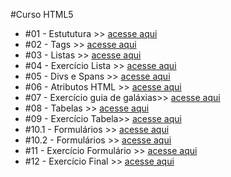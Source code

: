 #Curso HTML5

<ul>
  <li>#01 - Estututura >> <a href="https://aleretamero.github.io/onebitcode/html5/01-estrutura/">acesse aqui</a></li>
  <li>#02 - Tags >> <a href="https://aleretamero.github.io/onebitcode/html5/02-tags/">acesse aqui</a></li>
  <li>#03 - Listas >> <a href="https://aleretamero.github.io/onebitcode/html5/03-listas/">acesse aqui</a></li>
  <li>#04 - Exercício Lista >> <a href="https://aleretamero.github.io/onebitcode/html5/04-exercicio-lista/">acesse aqui</a></li>
  <li>#05 - Divs e Spans >> <a href="https://aleretamero.github.io/onebitcode/html5/05-divs-spans/">acesse aqui</a></li>
  <li>#06 - Atributos HTML >> <a href="https://aleretamero.github.io/onebitcode/html5/06-atributosHTML/saturno.html">acesse aqui</a></li>
  <li>#07 - Exercício guia de galáxias>> <a href="https://aleretamero.github.io/onebitcode/html5/07-exercicio-guia-de-galaxias/">acesse aqui</a></li>
  <li>#08 - Tabelas >> <a href="https://aleretamero.github.io/onebitcode/html5/08-tabelas/">acesse aqui</a></li>
  <li>#09 - Exercício Tabela>> <a href="https://aleretamero.github.io/onebitcode/html5/09-exercicio-tabela/">acesse aqui</a></li>
  <li>#10.1 - Formulários >> <a href="https://aleretamero.github.io/onebitcode/html5/10-formularios/ex001/">acesse aqui</a></li>
  <li>#10.2 - Formulários >> <a href="https://aleretamero.github.io/onebitcode/html5/10-formularios/ex002/">acesse aqui</a></li>
  <li>#11 - Exercício Formulário >> <a href="https://aleretamero.github.io/onebitcode/html5/11-exercicio-formulario/">acesse aqui</a></li>
  <li>#12 - Exercício Final >> <a href="https://aleretamero.github.io/onebitcode/html5/12-exercicio-final/">acesse aqui</a></li>
</ul>
